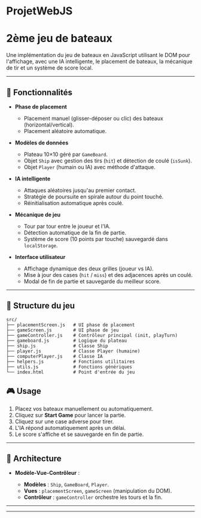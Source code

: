 
# ProjetWebJS
# 2ème jeu de bateaux

Une implémentation du jeu de bateaux en JavaScript utilisant le DOM pour l'affichage, avec une IA intelligente, le placement de bateaux, la mécanique de tir et un système de score local.

---

## 🚀 Fonctionnalités

* **Phase de placement**

  * Placement manuel (glisser-déposer ou clic) des bateaux (horizontal/vertical).
  * Placement aléatoire automatique.

* **Modèles de données**

  * Plateau 10×10 géré par `GameBoard`.
  * Objet `Ship` avec gestion des tirs (`hit`) et détection de coulé (`isSunk`).
  * Objet `Player` (humain ou IA) avec méthode d'attaque.

* **IA intelligente**

  * Attaques aléatoires jusqu'au premier contact.
  * Stratégie de poursuite en spirale autour du point touché.
  * Réinitialisation automatique après coulé.

* **Mécanique de jeu**

  * Tour par tour entre le joueur et l'IA.
  * Détection automatique de la fin de partie.
  * Système de score (10 points par touche) sauvegardé dans `localStorage`.

* **Interface utilisateur**

  * Affichage dynamique des deux grilles (joueur vs IA).
  * Mise à jour des cases (`hit` / `miss`) et des adjacences après un coulé.
  * Modal de fin de partie et sauvegarde du meilleur score.

---

## 📁 Structure du jeu

```text
src/
├── placementScreen.js   # UI phase de placement
├── gameScreen.js        # UI phase de jeu
├── gameController.js    # Contrôleur principal (init, playTurn)
├── gameboard.js         # Logique du plateau
├── ship.js              # Classe Ship
├── player.js            # Classe Player (humaine)
├── computerPlayer.js    # Classe IA
├── helpers.js           # Fonctions utilitaires
├── utils.js             # Fonctions génériques
└── index.html           # Point d'entrée du jeu
```

## 🎮 Usage

1. Placez vos bateaux manuellement ou automatiquement.
2. Cliquez sur **Start Game** pour lancer la partie.
3. Cliquez sur une case adverse pour tirer.
4. L'IA répond automatiquement après un délai.
5. Le score s'affiche et se sauvegarde en fin de partie.

---

## 🧩 Architecture

* **Modèle-Vue-Contrôleur** :

  * **Modèles** : `Ship`, `GameBoard`, `Player`.
  * **Vues** : `placementScreen`, `gameScreen` (manipulation du DOM).
  * **Contrôleur** : `gameController` orchestre les tours et la fin.

---

---
